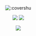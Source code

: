 <div align="center">
    <img src="https://count.getloli.com/get/@:covershu?theme=rule34" alt=":covershu" />
</div>

<p align="center">
    <a href="https://instagram.com/floxylll" target"blank_"><img src="https://img.shields.io/badge/INSTAGRAM%20-DC3175.svg?&style=for-the-badge&logo=instagram&logoColor=white"></a>
       <a href="https://open.spotify.com/user/sxcwz7zpirvxg5ebycenoagso" target"blank_"><img src="https://img.shields.io/badge/Spotify%20-1ed760.svg?&style=for-the-badge&logo=spotify&logoColor=white"></a>
    <div align="center">
   <a href="https://discord.com/users/853352416968048681" target="_blank">
      <img src="https://lanyard-profile-readme.vercel.app/api/853352416968048681">
   </a>
</div>
